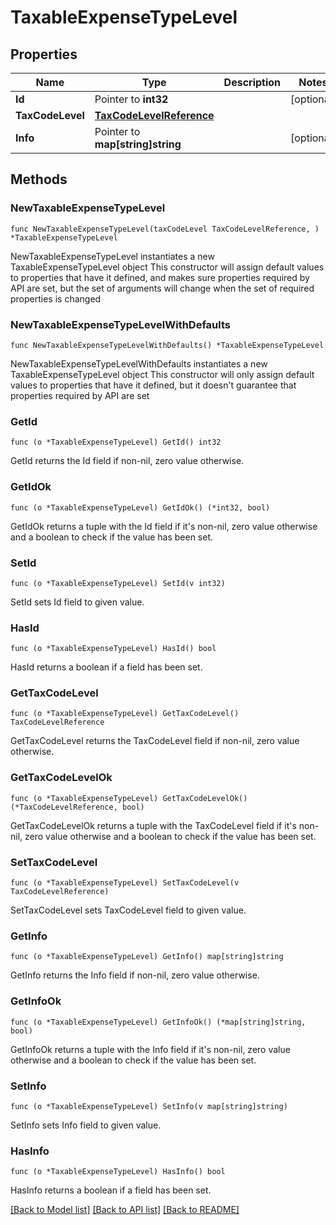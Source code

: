 # TaxableExpenseTypeLevel

## Properties

Name | Type | Description | Notes
------------ | ------------- | ------------- | -------------
**Id** | Pointer to **int32** |  | [optional] 
**TaxCodeLevel** | [**TaxCodeLevelReference**](TaxCodeLevelReference.md) |  | 
**Info** | Pointer to **map[string]string** |  | [optional] 

## Methods

### NewTaxableExpenseTypeLevel

`func NewTaxableExpenseTypeLevel(taxCodeLevel TaxCodeLevelReference, ) *TaxableExpenseTypeLevel`

NewTaxableExpenseTypeLevel instantiates a new TaxableExpenseTypeLevel object
This constructor will assign default values to properties that have it defined,
and makes sure properties required by API are set, but the set of arguments
will change when the set of required properties is changed

### NewTaxableExpenseTypeLevelWithDefaults

`func NewTaxableExpenseTypeLevelWithDefaults() *TaxableExpenseTypeLevel`

NewTaxableExpenseTypeLevelWithDefaults instantiates a new TaxableExpenseTypeLevel object
This constructor will only assign default values to properties that have it defined,
but it doesn't guarantee that properties required by API are set

### GetId

`func (o *TaxableExpenseTypeLevel) GetId() int32`

GetId returns the Id field if non-nil, zero value otherwise.

### GetIdOk

`func (o *TaxableExpenseTypeLevel) GetIdOk() (*int32, bool)`

GetIdOk returns a tuple with the Id field if it's non-nil, zero value otherwise
and a boolean to check if the value has been set.

### SetId

`func (o *TaxableExpenseTypeLevel) SetId(v int32)`

SetId sets Id field to given value.

### HasId

`func (o *TaxableExpenseTypeLevel) HasId() bool`

HasId returns a boolean if a field has been set.

### GetTaxCodeLevel

`func (o *TaxableExpenseTypeLevel) GetTaxCodeLevel() TaxCodeLevelReference`

GetTaxCodeLevel returns the TaxCodeLevel field if non-nil, zero value otherwise.

### GetTaxCodeLevelOk

`func (o *TaxableExpenseTypeLevel) GetTaxCodeLevelOk() (*TaxCodeLevelReference, bool)`

GetTaxCodeLevelOk returns a tuple with the TaxCodeLevel field if it's non-nil, zero value otherwise
and a boolean to check if the value has been set.

### SetTaxCodeLevel

`func (o *TaxableExpenseTypeLevel) SetTaxCodeLevel(v TaxCodeLevelReference)`

SetTaxCodeLevel sets TaxCodeLevel field to given value.


### GetInfo

`func (o *TaxableExpenseTypeLevel) GetInfo() map[string]string`

GetInfo returns the Info field if non-nil, zero value otherwise.

### GetInfoOk

`func (o *TaxableExpenseTypeLevel) GetInfoOk() (*map[string]string, bool)`

GetInfoOk returns a tuple with the Info field if it's non-nil, zero value otherwise
and a boolean to check if the value has been set.

### SetInfo

`func (o *TaxableExpenseTypeLevel) SetInfo(v map[string]string)`

SetInfo sets Info field to given value.

### HasInfo

`func (o *TaxableExpenseTypeLevel) HasInfo() bool`

HasInfo returns a boolean if a field has been set.


[[Back to Model list]](../README.md#documentation-for-models) [[Back to API list]](../README.md#documentation-for-api-endpoints) [[Back to README]](../README.md)


